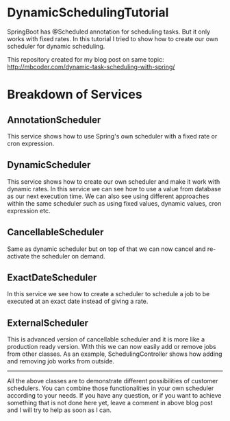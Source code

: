 # DynamicSchedulingTutorial

SpringBoot has @Scheduled annotation for scheduling tasks. But it only works with fixed rates.
In this tutorial I tried to show how to create our own scheduler for dynamic scheduling.

This repository created for my blog post on same topic: http://mbcoder.com/dynamic-task-scheduling-with-spring/

# Breakdown of Services

## AnnotationScheduler
This service shows how to use Spring's own scheduler with a fixed rate or cron expression.

## DynamicScheduler
This service shows how to create our own scheduler and make it work with dynamic rates. In this service we can see how to use a value from database as our next execution time. We can also see using different approaches within the same scheduler such as using fixed values, dynamic values, cron expression etc.

## CancellableScheduler
Same as dynamic scheduler but on top of that we can now cancel and re-activate the scheduler on demand.

## ExactDateScheduler
In this service we see how to create a scheduler to schedule a job to be executed at an exact date instead of giving a rate.

## ExternalScheduler
This is advanced version of cancellable scheduler and it is more like a production ready version. With this we can now easily add or remove jobs from other classes. As an example, SchedulingController shows how adding and removing job works from outside.

- - -

All the above classes are to demonstrate different possibilities of customer schedulers. You can combine those functionalities in your own scheduler according to your needs. If you have any question, or if you want to achieve something that is not done here yet, leave a comment in above blog post and I will try to help as soon as I can.


